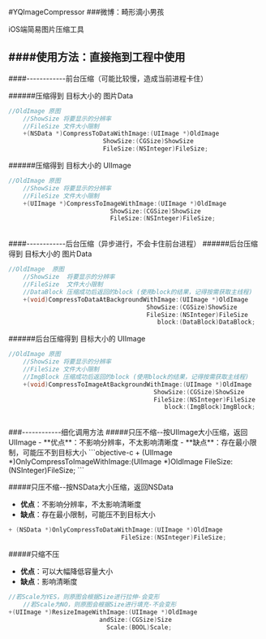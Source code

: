 #YQImageCompressor
###微博：畸形滴小男孩

iOS端简易图片压缩工具

####使用方法：直接拖到工程中使用
-------------------

####------------前台压缩（可能比较慢，造成当前进程卡住）

######压缩得到 目标大小的 图片Data
```objective-c
//OldImage 原图
	//ShowSize 将要显示的分辨率
	//FileSize 文件大小限制
	+(NSData *)CompressToDataWithImage:(UIImage *)OldImage
                          ShowSize:(CGSize)ShowSize
                          FileSize:(NSInteger)FileSize;
```
######压缩得到 目标大小的 UIImage
```objective-c
//OldImage 原图
	//ShowSize 将要显示的分辨率
	//FileSize 文件大小限制
	+(UIImage *)CompressToImageWithImage:(UIImage *)OldImage
                            ShowSize:(CGSize)ShowSize
                            FileSize:(NSInteger)FileSize;
```
<br /> 
####------------后台压缩（异步进行，不会卡住前台进程）
######后台压缩得到 目标大小的 图片Data

```objective-c
//OldImage  原图
	//ShowSize  将要显示的分辨率
	//FileSize  文件大小限制
	//DataBlock 压缩成功后返回的block (使用block的结果，记得按需获取主线程)
	+(void)CompressToDataAtBackgroundWithImage:(UIImage *)OldImage
                                      ShowSize:(CGSize)ShowSize
                                      FileSize:(NSInteger)FileSize
                                         block:(DataBlock)DataBlock;
```
######后台压缩得到 目标大小的 UIImage

```objective-c
//OldImage 原图
	//ShowSize 将要显示的分辨率
	//FileSize 文件大小限制
	//ImgBlock 压缩成功后返回的block (使用block的结果，记得按需获取主线程)
	+(void)CompressToImageAtBackgroundWithImage:(UIImage *)OldImage
                                        ShowSize:(CGSize)ShowSize
                                        FileSize:(NSInteger)FileSize
                                           block:(ImgBlock)ImgBlock;
```
<br /> 
###------------细化调用方法
#####只压不缩--按UIImage大小压缩，返回UIImage
- **优点**：不影响分辨率，不太影响清晰度
- **缺点**：存在最小限制，可能压不到目标大小
```objective-c
+ (UIImage *)OnlyCompressToImageWithImage:(UIImage *)OldImage
                                 FileSize:(NSInteger)FileSize;
```

#####只压不缩--按NSData大小压缩，返回NSData
- **优点**：不影响分辨率，不太影响清晰度
- **缺点**：存在最小限制，可能压不到目标大小
```objective-c
+ (NSData *)OnlyCompressToDataWithImage:(UIImage *)OldImage
                               FileSize:(NSInteger)FileSize;
```

#####只缩不压
- **优点**：可以大幅降低容量大小
- **缺点**：影响清晰度

```objective-c
//若Scale为YES，则原图会根据Size进行拉伸-会变形
	//若Scale为NO，则原图会根据Size进行填充-不会变形
+(UIImage *)ResizeImageWithImage:(UIImage *)OldImage
                         andSize:(CGSize)Size
                           Scale:(BOOL)Scale;
```
